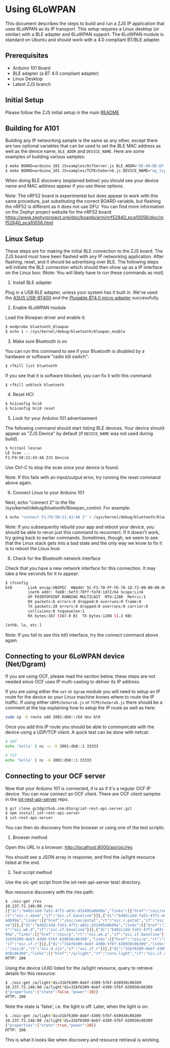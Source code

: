 # Using 6LoWPAN
This document describes the steps to build and run a ZJS IP application that
uses 6LoWPAN as its IP transport. This setup requires a Linux desktop
(or similar) with a BLE adapter and 6LoWPAN support. The 6LoWPAN module is
standard on Ubuntu and should work with a 4.0 compliant BT/BLE adapter.

## Prerequisites
* Arduino 101 Board
* BLE adapter (a BT 4.0 compliant adapter)
* Linux Desktop
* Latest ZJS branch

## Initial Setup
Please follow the ZJS initial setup in the main [README](../README.md)

## Building for A101
Building any IP networking sample is the same as any other, except there are
two optional variables that can be used to set the BLE MAC address as well as
the device name, `BLE_ADDR` and `DEVICE_NAME`. Here are some examples of
building various samples:
```bash
$ make BOARD=arduino_101 JS=samples/OcfServer.js BLE_ADDR="DE:AD:BE:EF:11:22"
$ make BOARD=arduino_101 JS=samples/TCPEchoServ6.js DEVICE_NAME="my_tcp_server"
```
When doing BLE discovery (explained below) you should see your device name and
MAC address appear if you use these options.

Note: The nRF52 board is experimental but does appear to work with this same
procedure, just substituting the correct BOARD variable, but flashing the nRF52
is different as it does not use DFU. You can find more information on the Zephyr
project website for the nRF52 board:
https://www.zephyrproject.org/doc/boards/arm/nrf52840_pca10056/doc/nrf52840_pca10056.html

## Linux Setup
These steps are for making the initial BLE connection to the ZJS board. The
ZJS board must have been flashed with any IP networking application. After
flashing, reset, and it should be advertising over BLE. The following steps will
initiate the BLE connection which should then show up as a IP interface on the
Linux box: (Note: You will likely have to run these commands as root)

1. Install BLE adapter

  Plug in a USB BLE adapter, unless your system has it built in. We've used the
  [ASUS USB-BT400](http://a.co/0ZlqU5C) and the
  [Plugable BT4.0 micro adapter](http://a.co/diQXq2S) successfully.

2. Enable 6LoWPAN module

  Load the 6lowpan driver and enable it:

  ```bash
  $ modprobe bluetooth_6lowpan
  $ echo 1 > /sys/kernel/debug/bluetooth/6lowpan_enable
  ```

3. Make sure Bluetooth is on

  You can run this command to see if your Bluetooth is disabled by a hardware
  or software "radio kill switch":

  ```bash
  $ rfkill list bluetooth
  ```

  If you see that it is software blocked, you can fix it with this command:

  ```bash
  $ rfkill unblock bluetooth
  ```

4. Reset HCI

  ```bash
  $ hciconfig hci0
  $ hciconfig hci0 reset
  ```

5. Look for your Arduino 101 advertisement

  The following command should start listing BLE devices. Your device should
  appear as "ZJS Device" by default (if `DEVICE_NAME` was not used during build).

  ```bash
  $ hcitool lescan
  LE Scan ...
  F1:F9:50:21:43:4A ZJS Device
  ```

  Use Ctrl-C to stop the scan once your device is found.

  Note: If this fails with an input/output error, try running the reset command
  above again.

6. Connect Linux to your Arduino 101

  Next, echo "connect <device id> 2" to the file
  /sys/kernel/debug/bluetooth/6lowpan_control. For example:

  ```bash
  $ echo "connect F1:F9:50:21:43:4A 2" > /sys/kernel/debug/bluetooth/6lowpan_control
  ```

  Note: If you subsequently rebuild your app and reboot your device, you should
  be able to rerun just this command to reconnect. If it doesn't work, try going
  back to earlier commands. Sometimes, though, we seem to see that the Linux
  stack gets into a bad state and the only way we know to fix it is to reboot
  the Linux host.

6. Check for the Bluetooth network interface

  Check that you have a new network interface for this connection. It may take
  a few seconds for it to appear:

  ```bash
  $ ifconfig
  bt0       Link encap:UNSPEC  HWaddr 5C-F3-70-FF-FE-78-1D-72-00-00-00-00-00-00-00-00
            inet6 addr: fe80::5ef3:70ff:fe78:1d72/64 Scope:Link
            UP POINTOPOINT RUNNING MULTICAST  MTU:1280  Metric:1
            RX packets:6 errors:0 dropped:0 overruns:0 frame:0
            TX packets:28 errors:0 dropped:0 overruns:0 carrier:0
            collisions:0 txqueuelen:1
            RX bytes:167 (167.0 B)  TX bytes:1200 (1.2 KB)

  [eth0, lo, etc.]
  ```

  Note: If you fail to see this bt0 interface, try the connect command above
  again.

## Connecting to your 6LoWPAN device (Net/Dgram)
If you are using OCF, please read the section below, these steps are not needed
since OCF uses IP multi-casting to deliver its IP address.

If you are using either the `net` or `dgram` module you will need to setup an
IP route for the device so your Linux machine knows where to route the IP
traffic. If using either `UDPEchoServ6.js` or `TCPEchoServ6.js` there should be
a comment at the top explaining how to setup the IP route as well as here:
```bash
sudo ip -6 route add 2001:db8::/64 dev bt0
```
Once you add this IP route you should be able to communicate with the device
using a UDP/TCP client. A quick test can be done with netcat:
```bash
# UDP
echo 'hello' | nc -u -6 2001:db8::1 33333

# TCP
echo 'hello' | nc -6 2001:db8::1 33333
```

## Connecting to your OCF server
Now that your Arduino 101 is connected, it is as if it's a regular OCF IP
device. You can now connect an OCF client. There are OCF client samples in the
[iot-rest-api-server](https://github.com/01org/iot-rest-api-server) repo.
```bash
$ git clone git@github.com:01org/iot-rest-api-server.git
$ npm install iot-rest-api-server
$ iot-rest-api-server
```

You can then do discovery from the browser or using one of the test scripts:

1. Browser method

  Open this URL in a browser: [http://localhost:8000/api/oic/res](http://localhost:8000/api/oic/res)

  You should see a JSON array in response, and find the /a/light resource listed
  at the end.

2. Test script method

  Use the oic-get script from the iot-rest-api-server test/ directory.

  Run resource discovery with the /res path:

  ```bash
  $ ./oic-get /res
  10.237.72.146:80 /res
  [{"di":"b492c1dd-fa51-47f1-a03c-d31495a0b99a","links":[{"href":"/oic/sec/doxm","
  rt":"oic.r.doxm","if":"oic.if.baseline"}]},{"di":"b492c1dd-fa51-47f1-a03c-d31495
  a0b99a","links":[{"href":"/oic/sec/pstat","rt":"oic.r.pstat","if":"oic.if.baseli
  ne"}]},{"di":"b492c1dd-fa51-47f1-a03c-d31495a0b99a","links":[{"href":"/oic/d","r
  t":"oic.wk.d","if":"oic.if.baseline"}]},{"di":"b492c1dd-fa51-47f1-a03c-d31495a0b
  99a","links":[{"href":"/oic/p","rt":"oic.wk.p","if":"oic.if.baseline"}]},{"di":"
  31bf6309-8ebf-4309-5fbf-630930c06309","links":[{"href":"/oic/p","rt":"oic.wk.p",
  "if":"oic.if.r"}]},{"di":"31bf6309-8ebf-4309-5fbf-630930c06309","links":[{"href"
  :"/oic/d","rt":"oic.d.zjs","if":"oic.if.r"}]},{"di":"31bf6309-8ebf-4309-5fbf-630
  930c06309","links":[{"href":"/a/light","rt":"core.light","if":"oic.if.rw"}]}]
  HTTP: 200
  ```

  Using the device UUID listed for the /a/light resource, query to retrieve
  details for this resource:

  ```bash
  $ ./oic-get /a/light?di=31bf6309-8ebf-4309-5fbf-630930c06309
  10.237.72.146:80 /a/light?di=31bf6309-8ebf-4309-5fbf-630930c06309
  {"properties":{"state":false,"power":10}}
  HTTP: 200
  ```

  Note the state is 'false', i.e. the light is off. Later, when the light is on:

  ```bash
  $ ./oic-get /a/light?di=31bf6309-8ebf-4309-5fbf-630930c06309
  10.237.72.146:80 /a/light?di=31bf6309-8ebf-4309-5fbf-630930c06309
  {"properties":{"state":true,"power":10}}
  HTTP: 200
  ```

  This is what it looks like when discovery and resource retrieval is working.
